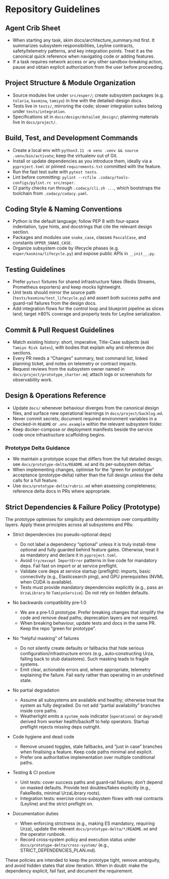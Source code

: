 # Repository Guidelines

## Agent Crib Sheet

- When starting any task, skim docs/architecture_summary.md first. It summarizes subsystem responsibilities, Leyline contracts, safety/telemetry patterns, and key integration points. Treat it as the canonical quick reference when navigating code or adding features.
- If a task requires network access or any other sandbox-breaking action, pause and obtain explicit authorization from the user before proceeding.

## Project Structure & Module Organization

- Source modules live under `src/esper/`; create subsystem packages (e.g. `tolaria`, `kasmina`, `tamiyo`) in line with the detailed-design docs.
- Tests live in `tests/`, mirroring the code; slower integration suites belong under `tests/integration`.
- Specifications sit in `docs/design/detailed_design/`; planning materials live in `docs/project/`.

## Build, Test, and Development Commands

- Create a local env with `python3.11 -m venv .venv && source .venv/bin/activate`; keep the virtualenv out of Git.
- Install or update dependencies as you introduce them, ideally via a `pyproject.toml` or pinned `requirements.txt` committed with the feature.
- Run the fast test suite with `pytest tests`.
- Lint before committing: `pylint --rcfile .codacy/tools-configs/pylint.rc src/esper`.
- CI parity checks run through `.codacy/cli.sh ...`, which bootstraps the toolchain from `.codacy/codacy.yaml`.

## Coding Style & Naming Conventions

- Python is the default language; follow PEP 8 with four-space indentation, type hints, and docstrings that cite the relevant design section.
- Packages and modules use `snake_case`, classes `PascalCase`, and constants `UPPER_SNAKE_CASE`.
- Organize subsystem code by lifecycle phases (e.g. `esper/kasmina/lifecycle.py`) and expose public APIs in `__init__.py`.

## Testing Guidelines

- Prefer `pytest` fixtures for shared infrastructure fakes (Redis Streams, Prometheus exporters) and keep mocks lightweight.
- Unit tests should mirror the source path (`tests/kasmina/test_lifecycle.py`) and assert both success paths and guard-rail failures from the design docs.
- Add integration flows for the control loop and blueprint pipeline as slices land; target ≥80% coverage and property tests for Leyline serialization.

## Commit & Pull Request Guidelines

- Match existing history: short, imperative, Title-Case subjects (`Add Tamiyo Risk Gates`), with bodies that explain why and reference doc sections.
- Every PR needs a “Changes” summary, test command list, linked planning ticket, and notes on telemetry or contract impacts.
- Request reviews from the subsystem owner named in `docs/project/prototype_charter.md`; attach logs or screenshots for observability work.

## Design & Operations Reference

- Update `docs/` whenever behaviour diverges from the canonical design files, and surface new operational learnings in `docs/project/backlog.md`.
- Never commit secrets; document required environment variables in a checked-in `README` or `.env.example` within the relevant subsystem folder.
- Keep docker-compose or deployment manifests beside the service code once infrastructure scaffolding begins.

### Prototype Delta Guidance

- We maintain a prototype scope that differs from the full detailed design; see `docs/prototype-delta/README.md` and its per‑subsystem deltas.
- When implementing changes, optimise for the “green for prototype” acceptance (prototype‑delta) rather than the full design unless the delta calls for a full feature.
- Use `docs/prototype-delta/rubric.md` when assessing completeness; reference delta docs in PRs where appropriate.

## Strict Dependencies & Failure Policy (Prototype)

The prototype optimises for simplicity and determinism over compatibility layers. Apply these principles across all subsystems and PRs:

- Strict dependencies (no pseudo-optional deps)
  - Do not label a dependency “optional” unless it is truly install-time optional and fully guarded behind feature gates. Otherwise, treat it as mandatory and declare it in `pyproject.toml`.
  - Avoid `try/except ImportError` patterns in live code for mandatory deps. Fail fast on import or at service preflight.
  - Validate core deps at service startup (preflight): imports, basic connectivity (e.g., Elasticsearch ping), and GPU prerequisites (NVML when CUDA is available).
  - Tests must provide mandatory dependencies explicitly (e.g., pass an `UrzaLibrary` to `TamiyoService`). Do not rely on hidden defaults.

- No backwards compatibility pre‑1.0
  - We are a pre‑1.0 prototype. Prefer breaking changes that simplify the code and remove dead paths; deprecation layers are not required.
  - When breaking behaviour, update tests and docs in the same PR. Keep the repo “green for prototype”.

- No “helpful masking” of failures
  - Do not silently create defaults or fallbacks that hide serious configuration/infrastructure errors (e.g., auto‑constructing Urza, falling back to stub datastores). Such masking leads to fragile systems.
  - Emit clear, actionable errors and, where appropriate, telemetry explaining the failure. Fail early rather than operating in an undefined state.

- No partial degradation
  - Assume all subsystems are available and healthy; otherwise treat the system as fully degraded. Do not add “partial availability” branches inside core paths.
  - Weatherlight emits a `system_mode` indicator (`operational` or `degraded`) derived from worker health/backoff to help operators. Startup preflight rejects missing deps outright.

- Code hygiene and dead code
  - Remove unused toggles, stale fallbacks, and “just in case” branches when finalising a feature. Keep code paths minimal and explicit.
  - Prefer one authoritative implementation over multiple conditional paths.

- Testing & CI posture
  - Unit tests: cover success paths and guard‑rail failures; don’t depend on masked defaults. Provide test doubles/fakes explicitly (e.g., FakeRedis, minimal UrzaLibrary roots).
  - Integration tests: exercise cross‑subsystem flows with real contracts (Leyline) and the strict preflight on.

- Documentation duties
  - When enforcing strictness (e.g., making ES mandatory, requiring Urza), update the relevant `docs/prototype-delta/*/README.md` and the operator runbook.
  - Record cross‑system policy and execution status under `docs/prototype-delta/cross-system/` (e.g., STRICT_DEPENDENCIES_PLAN.md).

These policies are intended to keep the prototype tight, remove ambiguity, and avoid hidden states that slow iteration. When in doubt: make the dependency explicit, fail fast, and document the requirement.
